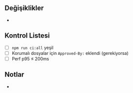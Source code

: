 ## Değişiklikler
*

## Kontrol Listesi
* [ ] `npm run ci:all` yeşil
* [ ] Korumalı dosyalar için `Approved-By:` eklendi (gerekiyorsa)
* [ ] Perf p95 ≤ 200ms

## Notlar
*
